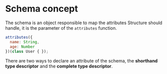 # Schema concept

The schema is an object responsible to map the attributes Structure should handle, it is the parameter of the `attributes` function.

```javascript
attributes({
  name: String,
  age: Number
})(class User { });
```

There are two ways to declare an attribute of the schema, the **shorthand type descriptor** and the **complete type descriptor**.

